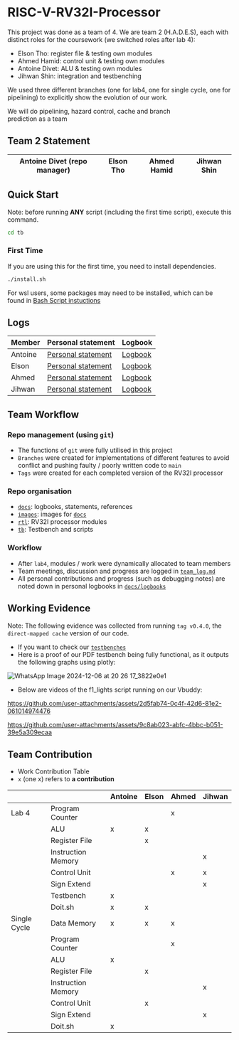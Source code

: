 # RISC-V-RV32I-Processor

This project was done as a team of 4.
We are team 2 (H.A.D.E.S), each with distinct roles for the coursework (we switched roles after lab 4):
  - Elson Tho: register file & testing own modules
  - Ahmed Hamid: control unit & testing own modules
  - Antoine Divet: ALU & testing own modules
  - Jihwan Shin: integration and testbenching

We used three different branches (one for lab4, one for single cycle, one for pipelining) to explicitly show the evolution of our work.

We will do pipelining, hazard control, cache and branch prediction as a team

## Team 2 Statement

| Antoine Divet (repo manager) | Elson Tho | Ahmed Hamid | Jihwan Shin |
|-|-|-|-|

## Quick Start

Note: before running **ANY** script (including the first time script), execute this 
command.

```bash
cd tb
```

### First Time

If you are using this for the first time, you need to install dependencies.

```bash
./install.sh
```

For wsl users, some packages may need to be installed, which can be found in [Bash Script instuctions](https://github.com/aa6dcc/RISC-V-Team2/blob/main/tb/bash_script_instructions.md)

## Logs

| Member    | Personal statement | Logbook |
|-----------|--------------------|---------|
| Antoine     | [Personal statement](docs/personal_statements/antoine_statement.md) | [Logbook](docs/logbooks/antoine_log.md) |
| Elson   | [Personal statement](docs/personal_statements/elson_statement.md) | [Logbook](docs/logbooks/elson_log.md) |
| Ahmed     | [Personal statement](docs/personal_statements/ahmed_statement.md) | [Logbook](docs/logbooks/ahmed_log.md) |
| Jihwan      | [Personal statement](docs/personal_statements/jihwan_statement.md) | [Logbook](docs/logbooks/jihwan_log.md) |


## Team Workflow

### Repo management (using `git`)

- The functions of `git` were fully utilised in this project
- `Branches` were created for implementations of different features to avoid 
  conflict and pushing faulty / poorly written code to `main`
- `Tags` were created for each completed version of the RV32I processor

### Repo organisation 

- [`docs`](docs/): logbooks, statements, references
- [`images`](images/): images for [`docs`](docs/)
- [`rtl`](rtl/): RV32I processor modules
- [`tb`](tb/): Testbench and scripts

### Workflow

- After `lab4`, modules / work were dynamically allocated to team members
- Team meetings, discussion and progress are logged in 
[`team_log.md`](docs/logbooks/team_log.md)
- All personal contributions and progress (such as debugging notes) are noted 
  down in personal logbooks in [`docs/logbooks`](docs/logbooks/)

## Working Evidence

Note: The following evidence was collected from running `tag v0.4.0`, the 
`direct-mapped cache` version of our code.

- If you want to check our [`testbenches`](tb/)
- Here is a proof of our PDF testbench being fully functional, as it outputs the following graphs using plotly:

![WhatsApp Image 2024-12-06 at 20 26 17_3822e0e1](https://github.com/user-attachments/assets/9058539d-87ef-4f9b-a326-ce6913300366)

- Below are videos of the f1_lights script running on our Vbuddy:

https://github.com/user-attachments/assets/2d5fab74-0c4f-42d6-81e2-061014974476

https://github.com/user-attachments/assets/9c8ab023-abfc-4bbc-b051-39e5a309ecaa


## Team Contribution

- Work Contribution Table
- `x` (one x) refers to **a contribution**

|              |                               | Antoine | Elson | Ahmed | Jihwan |
| ------------ | ----------------------------- | ------------------ | ---------------- | ------------------------ | ---------------- |
| Lab 4        | Program Counter               |                  |                  | x                         |                  |
|              | ALU                           |  x                 |  x                |                        |                  |
|              | Register File                 |                    | x                 |                        |                  |
|              | Instruction Memory            |                    |                  |                          | x               |
|              | Control Unit                  |                    |                  |  x                        | x               |
|              | Sign Extend                   |                    |                  |                          |x               |
|              | Testbench                     |   x                 |                |                          |                  |
|              | Doit.sh                       |   x                |      x           |                          |                  |
| Single Cycle | Data Memory                   |   x                |    x             |    x                    |                  |
|              | Program Counter               |                    |                  |   x                      |                  |
|              | ALU                           |   x                |                  |                          |                  |
|              | Register File                 |                    |    x             |                          |                  |
|              | Instruction Memory            |                    |                  |                          |    x             |
|              | Control Unit                  |                    |    x             |                          |                  |
|              | Sign Extend                   |                    |                  |                          |    x             |
|              | Doit.sh                       |   x                |                  |                          |                  |
